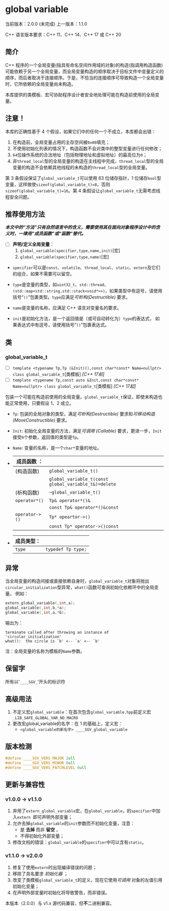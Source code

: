 <!--Copyright 2021 (C) 张子辰
Copying and distribution of this file, with or without modification,
are permitted in any medium without royalty provided the copyright 
notice and this notice are preserved. This file is offered as-is, 
without any warranty.-->

# global variable

当前版本：2.0.0 (未完成)		上一版本：1.1.0

C++ 语言版本要求：C++ 11、C++ 14、C++ 17 或 C++ 20

## 简介
C++ 程序的一个全局变量(指具有命名空间作用域的对象)的构造(指调用构造函数)可能依赖于另一个全局变量，而全局变量构造的顺序取决于目标文件中变量定义的顺序，而后者取决于连接顺序。于是，不恰当的连接顺序可导致构造一个全局变量时，它所依赖的全局变量尚未构造。

本库提供的类模板、宏可协助程序设计者安全地处理可能在构造前使用的全局变量。

## 注意！
本库的正确性基于 4 个假设，如果它们中的任何一个不成立，本库都会出错：

1. 在构造前，全局变量占用的主存空间被`0x00`填充；
2. 不使用初始化列表的情况下，构造函数不会对类中的整型变量进行任何修改；
3. `64`位操作系统的合法地址（包括物理地址和虚拟地址）的最高位为`0`；
4. 非`thread_local`型的全局变量的构造在主线程中完成，`thread_local`型的全局变量的构造不会依赖其他线程的未构造的`thread_local`型的全局变量。

第 3 条假设保证了`global_variable_t`可以使用 63 位储存指针，1 位储存`bool`型变量，这样做使`sizeof(global_variable_t)=8`，否则`sizeof(global_variable_t)=16`。第 4 条假设让`global_variable_t`无需考虑线程安全问题。

## 推荐使用方法
***本文中的“方法”只有自然语言中的含义，需要使用其在面向对象程序设计中的含义时，一律用“成员函数”或“函数”替代。***

- [ ] **声明/定义全局变量**：
  1. `global_variable(specifier,type,name,init)`[宏]
  2. `global_variable(specifier,type,name)`[宏]
  
- `specifier`可以是`const`、`volatile`、`thread_local`、`static`、`extern`及它们的组合，如果不需要可以留空。

- `type`是变量的类型，如`uint32_t`、`std::thread`、`(std::map<std::string,std::stack<void*>>)`，如果类型中有逗号，请使用括号“`()`”包裹类型。`type`应满足*可析构(Destructible)* 要求。

- `name`是变量的名称，应满足 C++ 语言对变量名的要求。

- `init`是初始化方法，是一个返回值是（或可自动转化为）`type`的表达式， 如果表达式中有逗号，请使用括号“`()`”包裹表达式。

## 类
### global_variable_t
- [ ] `template <typename Tp,Tp (&Init)(),const char*const* Name=nullptr> class global_variable_t`[类模板] *[C++ 17前]*
- [ ] `template <typename Tp,const auto &Init,const char*const* Name=nullptr> class global_variable_t`[类模板] *[C++ 17起]*

包装一个可能在构造前使用的全局变量。`global_variable_t`保证，即使未构造也能正常使用，只要假设 1、2 成立。

- `Tp`: 包装的全局对象的类型，满足*可析构(Destructible)* 要求和*可移动构造
	(MoveConstructible)* 要求。
	
- `Init`: 初始化全局变量的方法，满足*可调用 (Callable)* 要求，更进一步，`Init`接受`0`个参数，返回值的类型是`Tp`。

- `Name`: 变量的名称，是一个`char*`变量的地址。

- | 成员函数 ：|   |
	| ---- | ---- |
	| (构造函数) | `global_variable_t()`                                |
	|            | `global_variable_t(const global_variable_t&)=delete` |
	| (析构函数) | `~global_variable_t()`                               |
	|`operator*()`|`Tp& operator*()&`|
	|   |`const Tp& operator*()&const`|
	|`operator->()`|`Tp* opeartor->()`|
	|   |`const Tp* operator->()const`|
	
- |成员类型：|   |
	| ---- | ---- |
	| `type` | `typedef Tp type;` |

## 异常
当全局变量的构造间接或直接依赖自身时，`global_variable_t`对象将抛出`circular_initialization`型异常，`what()`函数可查询初始化依赖环中的全局变量。
例如：

```cpp
extern_global_variable(,int,a);
global_variable(,int,b,*a);
global_variable(,int,a,*b);
```
输出为：
```
terminate called after throwing an instance of 'circular_initialization'
what():  the circle is `b' <-- `a' <-- `b'
```

注：全局变量的名称为模板的`Name`参数。

## 保留字
所有以‘`____SGV_`’开头的标识符

## 高级用法

1. 不定义宏`global_variable`：在首次包含`global_variable.hpp`前定义宏`_LIB_SAFE_GLOBAL_VAR_NO_MACRO`
2. 更改宏global_variable的名字：在 1 的基础上，定义宏：
      -  `<global_variable的新名字> ____SGV_global_variable`

## 版本检测

```cpp
#define ____SGV_VERS_MAJOR 2ull
#define ____SGV_VERS_MINOR 0ull
#define ____SGV_VERS_PATCHLEVEL 0ull
```

## 更新与兼容性

### v1.0.0 -> v1.1.0
1. 弃用了`extern_global_variable`宏，在`global_variable`，的`specifier`中加入`extern `即可声明外部变量；
2. 允许去掉`global_variable`的`init`参数而不初始化变量，注意：
   - 是 **去掉** 而非 **留空** ，
   - 不得初始化外部变量；
3. 修改文档的错误：`global_variable`的`specifier`中可以含有`static`。

### v1.1.0 -> v2.0.0
1. 修复了使用`extern`时出现编译错误的问题；
2. 移除了具名要求 *初始化器* ；
3. 改变了类模板`global_variable_t`的定义，现在它使用*可调用* 对象的左值引用初始化变量；
4. 在声明外部变量时初始化将导致警告，而非错误。

本版本（2.0.0）与 v1.x 源代码兼容，但**不**二进制兼容。
